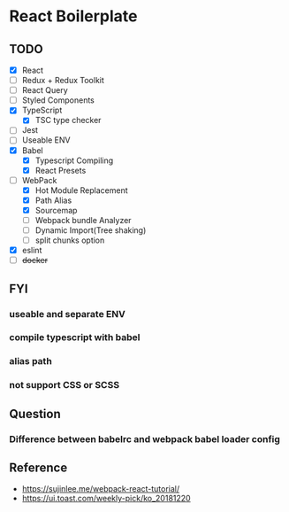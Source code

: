 # React Boilerplate

## TODO

- [x] React
- [ ] Redux + Redux Toolkit
- [ ] React Query
- [ ] Styled Components
- [x] TypeScript
    - [x] TSC type checker
- [ ] Jest
- [ ] Useable ENV
- [x] Babel
  - [x] Typescript Compiling
  - [x] React Presets
- [ ] WebPack
  - [x] Hot Module Replacement
  - [x] Path Alias
  - [x] Sourcemap
  - [ ] Webpack bundle Analyzer
  - [ ] Dynamic Import(Tree shaking)
  - [ ] split chunks option
- [x] eslint
- [ ] ~~docker~~

## FYI

### useable and separate ENV

### compile typescript with babel

### alias path
### not support CSS or SCSS

### 
## Question

### Difference between babelrc and webpack babel loader config

## Reference

- https://sujinlee.me/webpack-react-tutorial/
- https://ui.toast.com/weekly-pick/ko_20181220